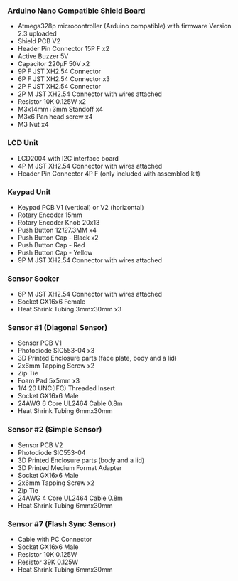 ### Arduino Nano Compatible Shield Board

- Atmega328p microcontroller (Arduino compatible) with firmware Version 2.3 uploaded
- Shield PCB V2
- Header Pin Connector 15P F x2
- Active Buzzer 5V
- Capacitor 220µF 50V x2
- 9P F JST XH2.54 Connector
- 6P F JST XH2.54 Connector x3
- 2P F JST XH2.54 Connector
- 2P M JST XH2.54 Connector with wires attached
- Resistor 10K 0.125W x2
- M3x14mm+3mm Standoff x4
- M3x6 Pan head screw x4
- M3 Nut x4

### LCD Unit

- LCD2004 with I2C interface board
- 4P M JST XH2.54 Connector with wires attached
- Header Pin Connector 4P F (only included with assembled kit)

### Keypad Unit

- Keypad PCB V1 (vertical) or V2 (horizontal)
- Rotary Encoder 15mm
- Rotary Encoder Knob 20x13
- Push Button 12*12*7.3MM x4
- Push Button Cap - Black x2
- Push Button Cap - Red
- Push Button Cap - Yellow
- 9P M JST XH2.54 Connector with wires attached

### Sensor Socker

- 6P M JST XH2.54 Connector with wires attached
- Socket GX16x6 Female
- Heat Shrink Tubing 3mmx30mm x3

### Sensor #1 (Diagonal Sensor)

- Sensor PCB V1
- Photodiode SIC553-04 x3
- 3D Printed Enclosure parts (face plate, body and a lid)
- 2x6mm Tapping Screw x2
- Zip Tie
- Foam Pad 5x5mm x3
- 1/4 20 UNC(IFC) Threaded Insert
- Socket GX16x6 Male
- 24AWG 6 Core UL2464 Cable 0.8m
- Heat Shrink Tubing 6mmx30mm

### Sensor #2 (Simple Sensor)

- Sensor PCB V2
- Photodiode SIC553-04
- 3D Printed Enclosure parts (body and a lid)
- 3D Printed Medium Format Adapter
- Socket GX16x6 Male
- 2x6mm Tapping Screw x2
- Zip Tie
- 24AWG 4 Core UL2464 Cable 0.8m
- Heat Shrink Tubing 6mmx30mm

### Sensor #7 (Flash Sync Sensor)

- Cable with PC Connector
- Socket GX16x6 Male
- Resistor 10K 0.125W
- Resistor 39K 0.125W
- Heat Shrink Tubing 6mmx30mm


